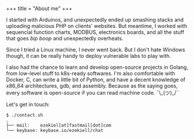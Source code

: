 +++
title = "About me"
+++

I started with Arduinos, and unexpectedly ended up smashing stacks and uploading malicious PHP on clients' websites. But meantime, I worked with sequencial function charts, MODBUS, electronics boards, and all the stuff that goes _bip boop_ and unexpectedly overheats.

Since I tried a Linux machine, I never went back. But I don't hate Windows though, it can be really handy to deploy vulnerable labs to play with.

I also had the chance to learn and develop open-source projects in Golang, from low-level stuff to k8s-ready softwares. I'm also comfortable with Docker, C, can write a little bit of Python, and have a decent knowledge of x86_64 architectures, gdb, and assembly. Because as the saying goes, every software is open-source if you can read machine code. ¯\\\_(ツ)_/¯

Let's get in touch:

```
$ ./contact.sh
.
├── mail:    ezekiel[at]fastmail[dot]com
└── keybase: keybase.io/ezekiell/chat
```